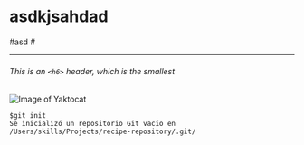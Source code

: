 # asdkjsahdad
#asd #

---------
###### This is an `<h6>` header, which is the smallest
![Image of Yaktocat](https://octodex.github.com/images/yaktocat.png)
```
$git init
Se inicializó un repositorio Git vacío en /Users/skills/Projects/recipe-repository/.git/
```
